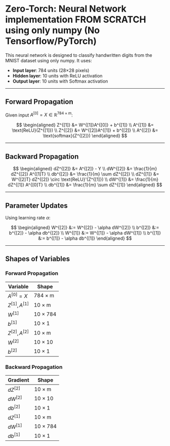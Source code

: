 # Zero-Torch: Neural Network implementation FROM SCRATCH using only numpy (No Tensorflow/PyTorch)

This neural network is designed to classify handwritten digits from the MNIST dataset using only numpy. It uses:

* **Input layer**: 784 units (28×28 pixels)
* **Hidden layer**: 10 units with ReLU activation
* **Output layer**: 10 units with Softmax activation

---

## Forward Propagation

Given input $A^{[0]} = X \in \mathbb{R}^{784 \times m}$:

$$
\begin{aligned}
Z^{[1]} &= W^{[1]}A^{[0]} + b^{[1]} \\
A^{[1]} &= \text{ReLU}(Z^{[1]}) \\
Z^{[2]} &= W^{[2]}A^{[1]} + b^{[2]} \\
A^{[2]} &= \text{softmax}(Z^{[2]})
\end{aligned}
$$

---

## Backward Propagation

$$
\begin{aligned}
dZ^{[2]} &= A^{[2]} - Y \\
dW^{[2]} &= \frac{1}{m} dZ^{[2]} A^{[1]T} \\
db^{[2]} &= \frac{1}{m} \sum dZ^{[2]} \\
dZ^{[1]} &= W^{[2]T} dZ^{[2]} \circ \text{ReLU}'(Z^{[1]}) \\
dW^{[1]} &= \frac{1}{m} dZ^{[1]} A^{[0]T} \\
db^{[1]} &= \frac{1}{m} \sum dZ^{[1]}
\end{aligned}
$$

---

## Parameter Updates

Using learning rate $\alpha$:

$$
\begin{aligned}
W^{[2]} &:= W^{[2]} - \alpha dW^{[2]} \\
b^{[2]} &:= b^{[2]} - \alpha db^{[2]} \\
W^{[1]} &:= W^{[1]} - \alpha dW^{[1]} \\
b^{[1]} &:= b^{[1]} - \alpha db^{[1]}
\end{aligned}
$$

---

## Shapes of Variables

### Forward Propagation

| Variable           | Shape    |
| ------------------ | -------- |
| $A^{[0]} = X$      | 784 × m  |
| $Z^{[1]}, A^{[1]}$ | 10 × m   |
| $W^{[1]}$          | 10 × 784 |
| $b^{[1]}$          | 10 × 1   |
| $Z^{[2]}, A^{[2]}$ | 10 × m   |
| $W^{[2]}$          | 10 × 10  |
| $b^{[2]}$          | 10 × 1   |

### Backward Propagation

| Gradient   | Shape    |
| ---------- | -------- |
| $dZ^{[2]}$ | 10 × m   |
| $dW^{[2]}$ | 10 × 10  |
| $db^{[2]}$ | 10 × 1   |
| $dZ^{[1]}$ | 10 × m   |
| $dW^{[1]}$ | 10 × 784 |
| $db^{[1]}$ | 10 × 1   |
